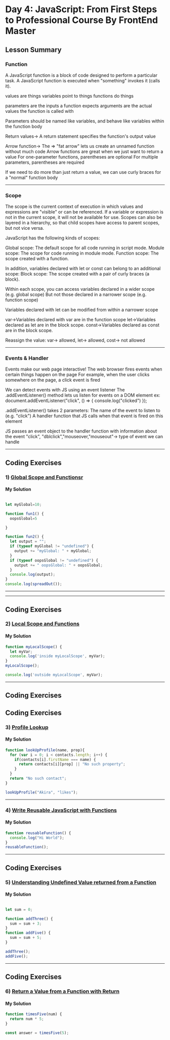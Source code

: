 
# Day 4: JavaScript: From First Steps to Professional Course By FrontEnd Master

## Lesson Summary
### Function 

A JavaScript function is a block of code designed to perform a particular task.
A JavaScript function is executed when "something" invokes it (calls it).


values are things
variables point to things
functions do things

parameters are the inputs a function expects
arguments are the actual values the function is called with

Parameters should be named like variables, and behave like variables within the function body

Return values-> A return statement specifies the function's output value

Arrow function-> The => "fat arrow" lets us create an unnamed function without much code
Arrow functions are great when we just want to return a value
For one-parameter functions, parentheses are optional
For multiple parameters, parentheses are required

If we need to do more than just return a value,
we can use curly braces for a "normal" function body
************************************************************************************
### Scope 
The scope is the current context of execution in which values and expressions are "visible" or can be referenced. If a variable or expression is not in the current scope, it will not be available for use. Scopes can also be layered in a hierarchy, so that child scopes have access to parent scopes, but not vice versa.

JavaScript has the following kinds of scopes:

Global scope: The default scope for all code running in script mode.
Module scope: The scope for code running in module mode.
Function scope: The scope created with a function.

In addition, variables declared with let or const can belong to an additional scope:
Block scope: The scope created with a pair of curly braces (a block).

Within each scope, you can access variables declared in a wider scope (e.g. global scope)
But not those declared in a narrower scope (e.g. function scope)

Variables declared with let can be modified from within a narrower scope

var->Variables declared with var are in the function scope
let->Variables declared as let are in the block scope.
const->Variables declared as const are in the block scope.

Reassign the value:
var-> allowed, let-> allowed, cost-> not allowed 

*************************************************************************************
### Events & Handler 
Events make our web page interactive!
The web browser fires events when certain things happen on the page
For example, when the user clicks somewhere on the page, a click event is fired

We can detect events with JS using an event listener
The .addEventListener() method lets us listen for events on a DOM element
ex:
document.addEventListener("click", () => {
    console.log("clicked")
});

.addEventListener() takes 2 parameters:
The name of the event to listen to (e.g. "click")
A handler function that JS calls when that event is fired on this element

JS passes an event object to the handler function with information about the event
"click", "dblclick","mouseover,"mouseout"-> type of event we can handle
*********************************************************************************************************************
## Coding Exercises
### 1) [Global Scope and Functionsr](https://www.freecodecamp.org/learn/javascript-algorithms-and-data-structures/basic-javascript/global-scope-and-functions)

#### My Solution

```javascript

let myGlobal=10;

function fun1() {
  oopsGlobal=5

}

function fun2() {
  let output = "";
  if (typeof myGlobal != "undefined") {
    output += "myGlobal: " + myGlobal;
  }
  if (typeof oopsGlobal != "undefined") {
    output += " oopsGlobal: " + oopsGlobal;
  }
  console.log(output);
}
console.log(spreadOut());
```
*************************************************************************************************************

***********************************************************************************************************************
## Coding Exercises

### 2) [Local Scope and Functions](https://www.freecodecamp.org/learn/javascript-algorithms-and-data-structures/basic-javascript/local-scope-and-functions)

#### My Solution

```javascript
function myLocalScope() {
  let myVar;
  console.log('inside myLocalScope', myVar);
}
myLocalScope();

console.log('outside myLocalScope', myVar);

```
*************************************************************************************************************
## Coding Exercises


## Coding Exercises

### 3) [Profile Lookup](https://www.freecodecamp.org/learn/javascript-algorithms-and-data-structures/basic-javascript/profile-lookup)

#### My Solution
```javascript
function lookUpProfile(name, prop){
  for (var i = 0; i < contacts.length; i++) {
    if(contacts[i].firstName === name) {
      return contacts[i][prop] || "No such property";
    }
  }
  return "No such contact";
}

lookUpProfile("Akira", "likes");
```
*************************************************************************************************************
### 4) [Write Reusable JavaScript with Functions](https://www.freecodecamp.org/learn/javascript-algorithms-and-data-structures/basic-javascript/write-reusable-javascript-with-functions)

#### My Solution
```javascript
function reusableFunction() {
  console.log("Hi World");
}
reusableFunction();

```
*************************************************************************************************************
## Coding Exercises

### 5) [Understanding Undefined Value returned from a Function](https://www.freecodecamp.org/learn/javascript-algorithms-and-data-structures/basic-javascript/understanding-undefined-value-returned-from-a-functionr)

#### My Solution


```javascript

let sum = 0;

function addThree() {
  sum = sum + 3;
}
function addFive() {
  sum = sum + 5;
}

addThree();
addFive();
```
*************************************************************************************************************
## Coding Exercises

### 6) [Return a Value from a Function with Return](https://www.freecodecamp.org/learn/javascript-algorithms-and-data-structures/basic-javascript/return-a-value-from-a-function-with-return)

#### My Solution


```javascript
function timesFive(num) {
  return num * 5;
}

const answer = timesFive(5);
```
